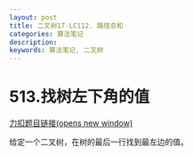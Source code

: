 ```yaml
---
layout: post
title: 二叉树17-LC112. 路径总和
categories: 算法笔记
description: 
keywords: 算法笔记, 二叉树
---
```


# 513.找树左下角的值

[力扣题目链接(opens new window)](https://leetcode.cn/problems/find-bottom-left-tree-value/)

给定一个二叉树，在树的最后一行找到最左边的值。

